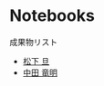 # Notebooks

成果物リスト

* [松下 旦](http://nbviewer.jupyter.org/github/myuuuuun/oyama_seminar2016/blob/master/exercise/ex01/ex01_demo.ipynb)
* [中田 竜明](http://nbviewer.jupyter.org/github/nswa17/MyInterpolations.jl/blob/master/interpolation.ipynb?flush=true)
